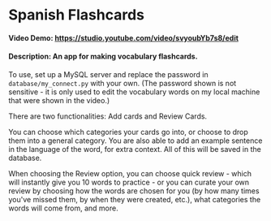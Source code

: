 # Spanish Flashcards
#### Video Demo:  https://studio.youtube.com/video/svyoubYb7s8/edit
#### Description: An app for making vocabulary flashcards.

To use, set up a MySQL server and replace the password in `database/my_connect.py` with your own. (The password shown is
not sensitive - it is only used to edit the vocabulary words on my local machine that were shown in the video.)

There are two functionalities: Add cards and Review Cards.

You can choose which categories your cards go into, or choose to drop them into a general category. You are also able to add an example sentence in the language of the word, for extra context. All of this will be saved in the database.

When choosing the Review option, you can choose quick review - which will instantly give you 10 words to practice - or you can curate your own review by choosing how the words are chosen for you (by how many times you've missed them, by when they were created, etc.), what categories the words will come from, and more.
